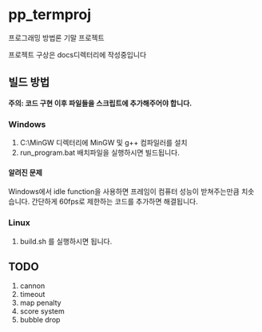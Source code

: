 # pp_termproj
프로그래밍 방법론 기말 프로젝트

프로젝트 구상은 docs디렉터리에 작성중입니다


## 빌드 방법

  **주의: 코드 구현 이후 파일들을 스크립트에 추가해주어야 합니다.**

### Windows

  1. C:\MinGW 디렉터리에 MinGW 및 g++ 컴파일러를 설치
  2. run_program.bat 배치파일을 실행하시면 빌드됩니다.

#### 알려진 문제

  Windows에서 idle function을 사용하면 프레임이 컴퓨터 성능이 받쳐주는만큼 치솟습니다. 간단하게 60fps로 제한하는 코드를 추가하면 해결됩니다.


### Linux
  1. build.sh 를 실행하시면 됩니다.


## TODO

  1. cannon
  2. timeout
  3. map penalty
  4. score system
  4. bubble drop
